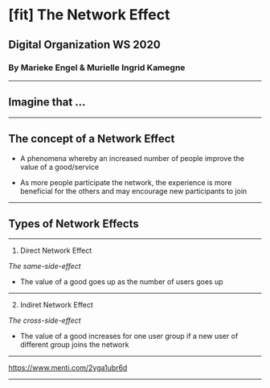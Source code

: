# [fit] The Network Effect

## Digital Organization WS 2020

### By Marieke Engel & Murielle Ingrid Kamegne 

---

## Imagine that ...

---

## The concept of a Network Effect

  * A phenomena whereby an increased number of people improve the value of a good/service

  * As more people participate the network, the experience is more beneficial for the others and may encourage new participants to join

---

  ## Types of Network Effects

---

1. Direct Network Effect 
    
_The same-side-effect_

  * The value of a good goes up as the number of users goes up

---

2. Indiret Network Effect

_The cross-side-effect_

  * The value of a good increases for one user group if a new user of different group joins the network

  ---

https://www.menti.com/2yga1ubr6d

---




  